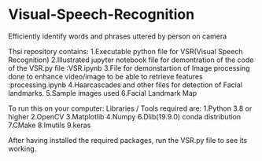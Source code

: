 # Visual-Speech-Recognition
Efficiently identify words and phrases uttered by person on camera  

Thsi repository contains:
   1.Executable python file for VSR(Visual Speech Recognition)
   2.Illustrated jupyter notebook file for demontration of the code of the VSR.py file :VSR.ipynb
   3.File for demonstartion of Image processing done to enhance video/image to be able to retrieve features :processing.ipynb
   4.Haarcascades and other files for detection of Facial landmarks.
   5.Sample images used
   6.Facial Landmark Map

To run this on your computer:
  Libraries / Tools required are:
    1.Python 3.8 or higher
    2.OpenCV
    3.Matplotlib
    4.Numpy
    6.Dlib(19.9.0) conda distribution
    7.CMake
    8.Imutils
    9.keras
    
  After having installed the required packages, run the VSR.py file to see its working.
 
 
